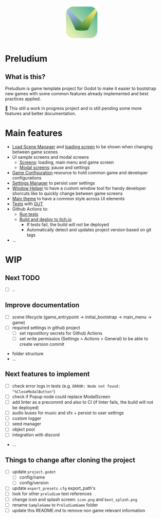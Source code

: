 <div align="center">
  <img src="Art/icon.png" width="120">
</div>

# Preludium

## What is this?

Preludium is game template project for Godot to make it easier to bootstrap new games with some common features already implemented and best practices applied.

🚨 This still a work in progress project and is still pending some more features and better documentation.

# Main features

- [Load Scene Manager](Autoloads/load_scene_manager.gd) and [loading screen](components/ui/screens/loading_screen/loading_screen.gd) to be shown when changing between game scenes
- UI sample screens and modal screens
    - [Screens](components/ui/screens): loading, main menu and game screen
    - [Modal screens](components/ui/modal_screens): pause and settings 
- [Game Configuration](components/game_configuration/game_configuration.gd) resource to hold common game and developer configurations
- [Settings Manager](components/settings_manager/settings_manager.gd) to persist user settings
- [Window Helper](addons/window_helper/window_helper.gd) to have a custom window tool for handy developer shorcuts like to quickly change between game screens
- [Main theme](Themes/main_theme.tres) to have a common style across UI elements
- [Tests](Tests/) with [GUT](https://github.com/bitwes/Gut)
- Github Actions to:
    - [Run tests](.github/workflows/reusable_run_tests.yml)
    - [Build and deploy to itch.io](.github/workflows/build_and_deploy.yml)
        - If tests fail, the build will not be deployed
        - Automatically detect and updates project version based on git tags
- ...

# WIP

## Next TODO

- [ ] ..

## Improve documentation

- [ ] scene lifecycle (game_entrypoint -> initial_bootstrap -> main_menu -> game)
- [ ] required settings in github project
    - [ ] set repostitory secrets for Github Actions
    - [ ] set write permissios (Settings > Actions > General) to be able to create version commit
- folder structure
- ...

## Next features to implement

- [ ] check error logs in tests (e.g. `ERROR: Node not found: "%CloseModalButton"`)
- [ ] check if Popup node could replace ModalScreen
- [ ] add linter as a precommit and also to CI (if linter fails, the build will not be deployed)
- [ ] audio buses for music and sfx + persist to user settings
- [ ] custom logger
- [ ] seed manager
- [ ] object pool
- [ ] integration with discord
- ...

## Things to change after cloning the project

- [ ] update `project.godot`
    - [ ] config/name
    - [ ] config/version
- [ ] update `export_presets.cfg` export_path's
- [ ] look for other `preludium` text references
- [ ] change icon and splash screen: `icon.png` and `boot_splash.png`
- [ ] rename `SampleGame` to `PreludiumGame` folder
- [ ] update this README.md to remove non game relevant information